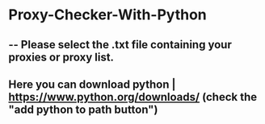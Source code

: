 # Proxy-Checker-With-Python
--
Please select the .txt file containing your proxies or proxy list.
--
Here you can download python | https://www.python.org/downloads/ (check the "add python to path button")
--
